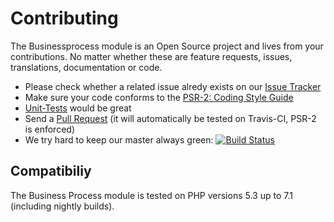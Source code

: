 Contributing
============

The Businessprocess module is an Open Source project and lives from your contributions.
No matter whether these are feature requests, issues, translations, documentation or
code.

* Please check whether a related issue alredy exists on our [Issue Tracker](https://github.com/icinga/icingaweb2-module-businessprocess/issues)
* Make sure your code conforms to the [PSR-2: Coding Style Guide](http://www.php-fig.org/psr/psr-2/)
* [Unit-Tests]( Current ) would be great
* Send a [Pull Request](https://github.com/Icinga/icingaweb2-module-businessprocess/pulls)
 (it will automatically be tested on Travis-CI, PSR-2 is enforced)
* We try hard to keep our master always green: [![Build Status](https://travis-ci.org/Icinga/icingaweb2-module-businessprocess.svg?branch=master)](https://travis-ci.org/Icinga/icingaweb2-module-businessprocess)

Compatibiliy
------------

The Business Process module is tested on PHP versions 5.3 up to 7.1 (including
nightly builds).
